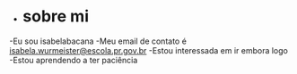 - # sobre mi
-Eu sou isabelabacana
-Meu email de contato é isabela.wurmeister@escola.pr.gov.br
-Estou interessada em ir embora logo
-Estou aprendendo a ter paciência
